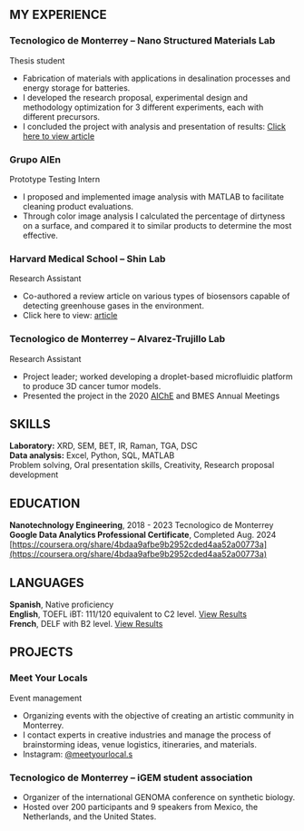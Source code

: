## MY EXPERIENCE
### Tecnologico de Monterrey – Nano Structured Materials Lab
Thesis student
- Fabrication of materials with applications in desalination processes and energy storage for batteries.
- I developed the research proposal, experimental design and methodology optimization for 3 different experiments, each with different precursors.
- I concluded the project with analysis and presentation of results: [Click here to view article](https://drive.google.com/file/d/1viunEW09WzWtncmV0bKshwvO-RRwNOqG/view?usp=sharing)

### Grupo AlEn
Prototype Testing Intern
- I proposed and implemented image analysis with MATLAB to facilitate cleaning product evaluations.
- Through color image analysis I calculated the percentage of dirtyness on a surface, and compared it to similar products to determine the most effective.

### Harvard Medical School – Shin Lab
Research Assistant
- Co-authored a review article on various types of biosensors capable of detecting greenhouse gases in the environment.
- Click here to view: [article](https://onlinelibrary.wiley.com/doi/10.1002/adsr.202300094)

### Tecnologico de Monterrey – Alvarez-Trujillo Lab
Research Assistant
- Project leader; worked developing a droplet-based microfluidic platform to produce 3D cancer tumor models.
- Presented the project in the 2020 [AIChE](https://aiche.confex.com/aiche/2020/meetingapp.cgi/Paper/608083) and BMES Annual Meetings
  
## SKILLS
**Laboratory:** XRD, SEM, BET, IR, Raman, TGA, DSC \
**Data analysis:** Excel, Python, SQL, MATLAB \
Problem solving, Oral presentation skills, Creativity, Research proposal development

## EDUCATION
**Nanotechnology Engineering**, 2018 - 2023
Tecnologico de Monterrey
**Google Data Analytics Professional Certificate**, Completed Aug. 2024
[https://coursera.org/share/4bdaa9afbe9b2952cded4aa52a00773a](https://coursera.org/share/4bdaa9afbe9b2952cded4aa52a00773a)

## LANGUAGES
**Spanish**, Native proficiency \
**English**, TOEFL iBT: 111/120 equivalent to C2 level. [View Results](https://drive.google.com/file/d/14aoilznzt4WczOdG-oFSkiyz7qXY1n6w/view?usp=sharing) \
**French**, DELF with B2 level. [View Results](https://drive.google.com/file/d/1uRx7lZ3RM8r1X2Pnws-__2Ha5swXdtS7/view?usp=sharing)

## PROJECTS
### Meet Your Locals
Event management
- Organizing events with the objective of creating an artistic community in Monterrey.
- I contact experts in creative industries and manage the process of brainstorming ideas, venue logistics, itineraries, and materials.
- Instagram: [@meetyourlocal.s](https://www.instagram.com/meetyourlocal.s/)

### Tecnologico de Monterrey – iGEM student association
- Organizer of the international GENOMA conference on synthetic biology.
- Hosted over 200 participants and 9 speakers from Mexico, the Netherlands, and the United States.








